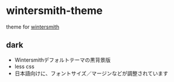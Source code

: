 wintersmith-theme
=================

theme for [wintersmith](https://github.com/jnordberg/wintersmith)

## dark

- Wintersmithデフォルトテーマの黒背景版
- less css
- 日本語向けに、フォントサイズ／マージンなどが調整されています